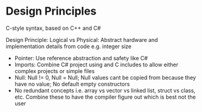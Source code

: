 # Design Principles

C-style syntax, based on C++ and C#


Design Principle: Logical vs Physical: Abstract hardware and implementation details from code e.g. integer size

- Pointer: Use reference abstraction and safety like C#
- Imports: Combine C# project using and C includes to allow either complex projects or simple files
- Null: Null != 0, Null = Null; Null values cant be copied from because they have no value; No default empty constructors
- No redundant concepts i.e. array vs vector vs linked list, struct vs class, etc. Combine these to have the compiler figure out which is best not the user
